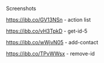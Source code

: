 Screenshots

https://ibb.co/GV13NSn - action list

https://ibb.co/vH3TpkD - get-id-5

https://ibb.co/wWjvN05 - add-contact

https://ibb.co/TPvWWsx - remove-id
